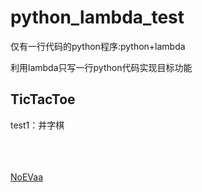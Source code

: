 # python_lambda_test
仅有一行代码的python程序:python+lambda

利用lambda只写一行python代码实现目标功能

## TicTacToe

test1：井字棋


<br><br><br>
[NoEVaa](https://github.com/NoEvaa "NoEVaa")
